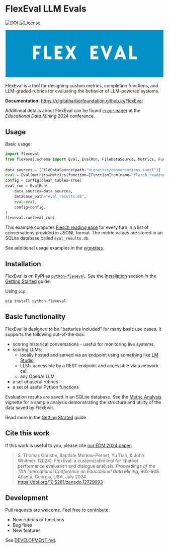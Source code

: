 # FlexEval LLM Evals

[![DOI](https://zenodo.org/badge/DOI/10.5281/zenodo.12729993.svg)](https://doi.org/10.5281/zenodo.12729993)
[![License](https://img.shields.io/github/license/DigitalHarborFoundation/FlexEval)](https://github.com/DigitalHarborFoundation/FlexEval/blob/main/LICENSE)

![FlexEval banner](https://raw.githubusercontent.com/DigitalHarborFoundation/FlexEval/refs/heads/main/docs/_static/flexeval_banner.svg)

FlexEval is a tool for designing custom metrics, completion functions, and LLM-graded rubrics for evaluating the behavior of LLM-powered systems.

**Documentation:** <https://digitalharborfoundation.github.io/FlexEval>

Additional details about FlexEval can be found [in our paper](https://doi.org/10.5281/zenodo.12729993) at the _Educational Data Mining_ 2024 conference.

## Usage

Basic usage: 

```python
import flexeval
from flexeval.schema import Eval, EvalRun, FileDataSource, Metrics, FunctionItem, Config

data_sources = [FileDataSource(path="vignettes/conversations.jsonl")]
eval = Eval(metrics=Metrics(function=[FunctionItem(name="flesch_reading_ease")]))
config = Config(clear_tables=True)
eval_run = EvalRun(
    data_sources=data_sources,
    database_path="eval_results.db",
    eval=eval,
    config=config,
)
flexeval.run(eval_run)
```

This example computes [Flesch reading ease](https://en.wikipedia.org/wiki/Flesch%E2%80%93Kincaid_readability_tests#Flesch_reading_ease) for every turn in a list of conversations provided in JSONL format. The metric values are stored in an SQLite database called `eval_results.db`.

See additional usage examples in the [vignettes](https://github.com/DigitalHarborFoundation/FlexEval/tree/main/vignettes).

## Installation

FlexEval is on PyPI as [`python-flexeval`](https://pypi.org/p/python-flexeval). See the [Installation](https://digitalharborfoundation.github.io/FlexEval/getting_started.html#Installation) section in the [Getting Started](https://digitalharborfoundation.github.io/FlexEval/getting_started.html) guide.

Using `pip`:

```bash
pip install python-flexeval
```

## Basic functionality

FlexEval is designed to be "batteries included" for many basic use cases. It supports the following out-of-the-box:

- scoring historical conversations - useful for monitoring live systems.
- scoring LLMs:
  - locally hosted and served via an endpoint using something like [LM Studio](https://lmstudio.ai)
  - LLMs accessible by a REST endpoint and accessible via a network call
  - any OpenAI LLM
- a set of useful rubrics
- a set of useful Python functions

Evaluation results are saved in an SQLite database. See the [Metric Analysis](https://digitalharborfoundation.github.io/FlexEval/generated/vignettes/metric_analysis.html) vignette for a sample analysis demonstrating the structure and utility of the data saved by FlexEval.


Read more in the [Getting Started](https://digitalharborfoundation.github.io/FlexEval/getting_started.html) guide.

## Cite this work

If this work is useful to you, please cite [our EDM 2024 paper](https://educationaldatamining.org/edm2024/proceedings/2024.EDM-posters.107/2024.EDM-posters.107.pdf):

>S. Thomas Christie, Baptiste Moreau-Pernet, Yu Tian, & John Whitmer. (2024). FlexEval: a customizable tool for chatbot performance evaluation and dialogue analysis. _Proceedings of the 17th International Conference on Educational Data Mining_, 903-908. Atlanta, Georgia, USA, July 2024. <https://doi.org/10.5281/zenodo.12729993>

## Development

Pull requests are welcome. Feel free to contribute:
- New rubrics or functions
- Bug fixes
- New features

See [DEVELOPMENT.md](https://github.com/DigitalHarborFoundation/FlexEval/tree/main/DEVELOPMENT.md).
